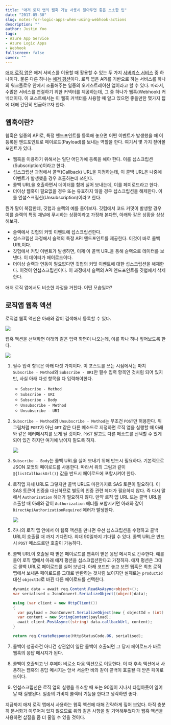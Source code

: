 ```yaml
---
title: "애저 로직 앱의 웹훅 기능 사용시 알아두면 좋은 소소한 팁"
date: "2017-05-30"
slug: notes-for-logic-apps-when-using-webhook-actions
description: ""
author: Justin Yoo
tags:
- Azure App Service
- Azure Logic Apps
- Webhook
fullscreen: false
cover: ""
---
```


[애저 로직 앱](https://azure.microsoft.com/en-us/services/logic-apps/)은 애저 서비스를 이용할 때 활용할 수 있는 두 가지 [서버리스 서비스](http://blog.aliencube.org/ko/2016/06/23/serverless-architectures/) 중 하나이다. 물론 다른 하나는 [애저 펑션](https://azure.microsoft.com/en-us/services/functions/)이다. 로직 앱은 API를 기반으로 하는 서비스를 하나의 워크플로우 안에서 조율해주는 일종의 오케스트레이션 앱이라고 할 수 있다. 따라서, 수많은 서비스를 연결하기 위한 커넥터를 제공하는데, 그 중 하나가 웹훅(Webhook) 커넥터이다. 이 포스트에서는 이 웹훅 커넥터를 사용할 때 알고 있으면 좋을만한 몇가지 팁에 대해 간단히 언급하고자 한다.

## 웹훅이란?

웹훅은 일종의 API로, 특정 엔드포인트를 등록해 놓으면 어떤 이벤트가 발생했을 때 이 등록된 엔드포인트로 페이로드(Payload)를 보내는 역할을 한다. 여기서 몇 가지 짚어볼 포인트가 있다.

- 웹훅을 이용하기 위해서는 일단 어딘가에 등록을 해야 한다. 이를 섭스크립션(Subscription)이라고 한다.
- 섭스크립션 과정에서 콜백(Callback) URL을 지정하는데, 이 콜백 URL은 나중에 이벤트가 발생했을 경우 호출하는데 쓰인다.
- 콜백 URL을 호출하면서 데이터를 함께 실어 보내는데, 이를 페이로드라고 한다.
- 더이상 웹훅이 필요없을 경우 또는 유효하지 않을 경우 섭스크립션을 해제한다. 이를 언섭스크립션(Unsubscription)이라고 한다.

뭔가 말이 복잡한데, 깃헙과 슬랙의 예를 들어보자. 깃헙에서 코드 커밋이 발생할 경우 이를 슬랙의 특정 채널에 푸시하는 상황이라고 가정해 본다면, 아래와 같은 상황을 상상해보자.

- 슬랙에서 깃헙의 커밋 이벤트에 섭스크립션한다.
- 섭스크립션 과정에서 슬랙의 특정 API 엔드포인트를 제공한다. 이것이 바로 콜백 URL이다.
- 깃헙에서 커밋 이벤트가 발생하면, 이제 이 콜백 URL을 통해 슬랙으로 데이터를 보낸다. 이 데이터가 페이로드이다.
- 더이상 슬랙과 연동이 필요없다면 깃헙의 커밋 이벤트에 대한 섭스크립션을 해제한다. 이것이 언섭스크립션이다. 이 과정에서 슬랙의 API 엔드포인트를 깃헙에서 삭제한다.

애저 로직 앱에서도 비슷한 과정을 거친다. 어떤 모습일까?

## 로직앱 웹훅 액션

로직앱 웹훅 액션은 아래와 같이 검색해서 등록할 수 있다.

![](https://sa0blogs.blob.core.windows.net/aliencube/2017/05/notes-for-logic-apps-when-using-webhook-actions-01.png)

웹훅 액션을 선택하면 아래와 같은 입력 화면이 나오는데, 이를 하나 하나 짚어보도록 한다.

![](https://sa0blogs.blob.core.windows.net/aliencube/2017/05/notes-for-logic-apps-when-using-webhook-actions-02.png)

1. 필수 입력 항목은 아래 다섯 가지이다. 이 포스트를 쓰는 시점에서는 마치 `Subscribe - Method`와 `Subscribe - URI`만 필수 입력 항목인 것처럼 되어 있지만, 사실 아래 다섯 항목을 다 입력해야한다.
    
    - `Subscribe - Method`
    - `Subscribe - URI`
    - `Subscribe - Body`
    - `Unsubscribe - Method`
    - `Unsubscribe - URI`
2. `Subscribe - Method`와 `Unsubscribe - Method`는 무조건 `POST`만 허용한다. 위 그림처럼 `POST`가 아닌 `GET` 같은 다른 메소드로 지정하면 로직 앱을 실행할 때 아래와 같은 에러메시지를 보게 될 것이다. `POST` 말고도 다른 메소드를 선택할 수 있게 되어 있긴 하지만 여기에 낚이지 말도록 하자.
    
    ![](https://sa0blogs.blob.core.windows.net/aliencube/2017/05/notes-for-logic-apps-when-using-webhook-actions-03.png)
    
3. `Subscribe - Body`는 콜백 URL을 실어 보내기 위해 반드시 필요하다. 기본적으로 JSON 포맷의 페이로드를 사용한다. 따라서 위의 그림과 같이 `@{listCallbackUrl()}` 값을 반드시 페이로드에 포함시켜야 한다.
    
4. 로직앱 자체 URL도 그렇지만 콜백 URL도 마찬가지로 SAS 토큰이 필요하다. 이 SAS 토큰이 인증을 대신하므로 별도의 인증 관련 헤더가 필요하지 않다. 즉 다시 말해서 `Authorization` 헤더가 필요하지 않다. 만약 로직 앱 URL 또는 콜백 URL을 호출할 때 아래와 같이 `Authorization` 헤더를 포함시키면 아래와 같이 `DirectApiAuthorizationRequired` 에러가 발생한다.
    
    ![](https://sa0blogs.blob.core.windows.net/aliencube/2017/05/notes-for-logic-apps-when-using-webhook-actions-04.png)
    
5. 하나의 로직 앱 안에서 이 웹훅 액션을 만나면 우선 섭스크립션을 수행하고 콜백 URL이 호출될 때 까지 기다린다. 최대 90일까지 기다릴 수 있다. 콜백 URL은 반드시 `POST` 메소드로만 호출이 가능하다.
    
6. 콜백 URL이 호출될 때 받은 페이로드를 웹훅이 받은 응답 메시지로 간주한다. 예를 들어 로직 앱에서 아래 애저 펑션을 섭스크립션한다고 가정하자. 애저 펑션은 그대로 콜백 URL로 페이로드를 실어 보낸다. 아래 코드만 놓고 보면 웹훅은 최초 로직 앱에서 보내온 페이로드를 그대로 반환하는 것처럼 보이지만 실제로는 `productId` 대신 `objectId`로 바뀐 다른 페이로드를 선택한다.
    
    ```csharp
    dynamic data = await req.Content.ReadAsAsync<object>();
    var serialised = JsonConvert.SerializeObject((object)data);
    
    using (var client = new HttpClient())
    {
      var payload = JsonConvert.SerializeObject(new { objectId = (int) data.productId });
      var content = new StringContent(payload);
      await client.PostAsync((string) data.callbackUrl, content);
    }
    
    return req.CreateResponse(HttpStatusCode.OK, serialised);
    
    ```
    
7. 콜백이 성공하건 아니건 상관없이 일단 콜백이 호출되면 그 당시 페이로드가 바로 웹훅의 응답 메시지가 된다.
    
8. 콜백이 호출되고 난 후에야 비로소 다음 액션으로 이동한다. 이 때 후속 액션에서 사용하는 웹훅의 응답 메시지는 앞서 서술한 바와 같이 콜백이 호출될 때 받은 페이로드이다.
    
9. 언섭스크립션은 로직 앱의 실행을 취소할 때 또는 90일이 지나서 타임아웃이 일어날 때 실행된다. 일종의 가비지 콜렉터 기능을 한다고 생각하면 좋다.
    

지금까지 애저 로직 앱에서 사용하는 웹훅 액션에 대해 간략하게 짚어 보았다. 아직 충분히 문서화가 이루어져 있지 않으므로 위와 같은 사항을 잘 기억해두었다가 웹훅 액션을 사용하면 삽질을 좀 더 줄일 수 있을 것이다.
